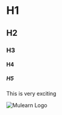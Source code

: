 # H1
## H2
### H3
#### H4
##### H5
This is very exciting

![Mulearn Logo](https://avatars.githubusercontent.com/u/98015594?s=280&v=4)
